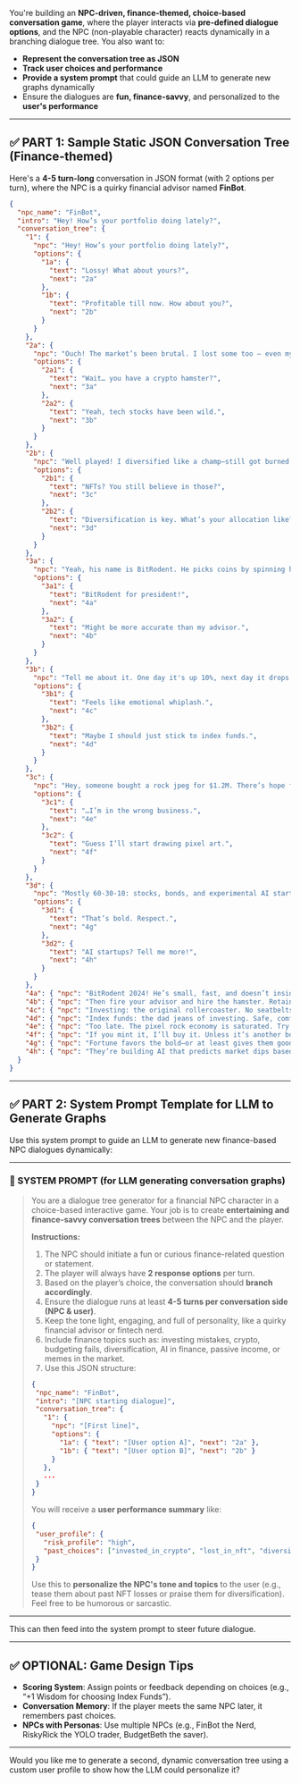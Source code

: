 You're building an **NPC-driven, finance-themed, choice-based conversation game**, where the player interacts via **pre-defined dialogue options**, and the NPC (non-playable character) reacts dynamically in a branching dialogue tree. You also want to:

* **Represent the conversation tree as JSON**
* **Track user choices and performance**
* **Provide a system prompt** that could guide an LLM to generate new graphs dynamically
* Ensure the dialogues are **fun, finance-savvy**, and personalized to the **user's performance**

---

## ✅ PART 1: Sample Static JSON Conversation Tree (Finance-themed)

Here's a **4-5 turn-long** conversation in JSON format (with 2 options per turn), where the NPC is a quirky financial advisor named **FinBot**.

```json
{
  "npc_name": "FinBot",
  "intro": "Hey! How’s your portfolio doing lately?",
  "conversation_tree": {
    "1": {
      "npc": "Hey! How’s your portfolio doing lately?",
      "options": {
        "1a": {
          "text": "Lossy! What about yours?",
          "next": "2a"
        },
        "1b": {
          "text": "Profitable till now. How about you?",
          "next": "2b"
        }
      }
    },
    "2a": {
      "npc": "Ouch! The market’s been brutal. I lost some too – even my crypto hamster is crying.",
      "options": {
        "2a1": {
          "text": "Wait… you have a crypto hamster?",
          "next": "3a"
        },
        "2a2": {
          "text": "Yeah, tech stocks have been wild.",
          "next": "3b"
        }
      }
    },
    "2b": {
      "npc": "Well played! I diversified like a champ—still got burned by NFTs, though.",
      "options": {
        "2b1": {
          "text": "NFTs? You still believe in those?",
          "next": "3c"
        },
        "2b2": {
          "text": "Diversification is key. What’s your allocation like?",
          "next": "3d"
        }
      }
    },
    "3a": {
      "npc": "Yeah, his name is BitRodent. He picks coins by spinning his wheel. Surprisingly accurate in 2021.",
      "options": {
        "3a1": {
          "text": "BitRodent for president!",
          "next": "4a"
        },
        "3a2": {
          "text": "Might be more accurate than my advisor.",
          "next": "4b"
        }
      }
    },
    "3b": {
      "npc": "Tell me about it. One day it's up 10%, next day it drops like it forgot how gravity works.",
      "options": {
        "3b1": {
          "text": "Feels like emotional whiplash.",
          "next": "4c"
        },
        "3b2": {
          "text": "Maybe I should just stick to index funds.",
          "next": "4d"
        }
      }
    },
    "3c": {
      "npc": "Hey, someone bought a rock jpeg for $1.2M. There’s hope for all of us.",
      "options": {
        "3c1": {
          "text": "…I’m in the wrong business.",
          "next": "4e"
        },
        "3c2": {
          "text": "Guess I’ll start drawing pixel art.",
          "next": "4f"
        }
      }
    },
    "3d": {
      "npc": "Mostly 60-30-10: stocks, bonds, and experimental AI startups. High risk, high vibes.",
      "options": {
        "3d1": {
          "text": "That’s bold. Respect.",
          "next": "4g"
        },
        "3d2": {
          "text": "AI startups? Tell me more!",
          "next": "4h"
        }
      }
    },
    "4a": { "npc": "BitRodent 2024! He’s small, fast, and doesn’t insider trade. You’d love his campaign merch." },
    "4b": { "npc": "Then fire your advisor and hire the hamster. Retainer is one peanut a month." },
    "4c": { "npc": "Investing: the original rollercoaster. No seatbelts, just vibes." },
    "4d": { "npc": "Index funds: the dad jeans of investing. Safe, comfy, slightly boring." },
    "4e": { "npc": "Too late. The pixel rock economy is saturated. Try AI-generated cave paintings." },
    "4f": { "npc": "If you mint it, I’ll buy it. Unless it’s another bored whatever." },
    "4g": { "npc": "Fortune favors the bold—or at least gives them good stories." },
    "4h": { "npc": "They’re building AI that predicts market dips based on moon phases. Wild stuff." }
  }
}
```

---

## ✅ PART 2: System Prompt Template for LLM to Generate Graphs

Use this system prompt to guide an LLM to generate new finance-based NPC dialogues dynamically:

---

### 🧠 SYSTEM PROMPT (for LLM generating conversation graphs)

> You are a dialogue tree generator for a financial NPC character in a choice-based interactive game. Your job is to create **entertaining and finance-savvy conversation trees** between the NPC and the player.
>
> **Instructions:**
>
> 1. The NPC should initiate a fun or curious finance-related question or statement.
> 2. The player will always have **2 response options** per turn.
> 3. Based on the player’s choice, the conversation should **branch accordingly**.
> 4. Ensure the dialogue runs at least **4-5 turns per conversation side (NPC & user)**.
> 5. Keep the tone light, engaging, and full of personality, like a quirky financial advisor or fintech nerd.
> 6. Include finance topics such as: investing mistakes, crypto, budgeting fails, diversification, AI in finance, passive income, or memes in the market.
> 7. Use this JSON structure:
>
> ```json
> {
>  "npc_name": "FinBot",
>  "intro": "[NPC starting dialogue]",
>  "conversation_tree": {
>    "1": {
>      "npc": "[First line]",
>      "options": {
>        "1a": { "text": "[User option A]", "next": "2a" },
>        "1b": { "text": "[User option B]", "next": "2b" }
>      }
>    },
>    ...
>  }
> }
> ```
>
> You will receive a **user performance summary** like:
>
> ```json
> {
>  "user_profile": {
>    "risk_profile": "high",
>    "past_choices": ["invested_in_crypto", "lost_in_nft", "diversified_portfolio"]
>  }
> }
> ```
>
> Use this to **personalize the NPC's tone and topics** to the user (e.g., tease them about past NFT losses or praise them for diversification). Feel free to be humorous or sarcastic.

---


This can then feed into the system prompt to steer future dialogue.

---

## ✅ OPTIONAL: Game Design Tips

* **Scoring System**: Assign points or feedback depending on choices (e.g., “+1 Wisdom for choosing Index Funds”).
* **Conversation Memory**: If the player meets the same NPC later, it remembers past choices.
* **NPCs with Personas**: Use multiple NPCs (e.g., FinBot the Nerd, RiskyRick the YOLO trader, BudgetBeth the saver).

---

Would you like me to generate a second, dynamic conversation tree using a custom user profile to show how the LLM could personalize it?
